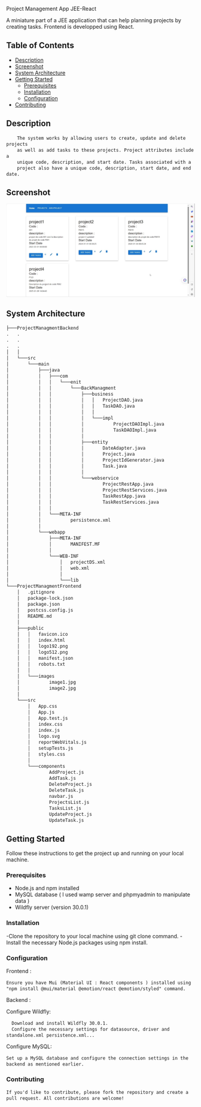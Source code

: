 Project Management App JEE-React

A miniature part of a JEE application that can help planning projects by creating tasks. Frontend is developped using React.


## Table of Contents

- [Description](#description)
- [Screenshot](#screenshot)
- [System Architecture](#system-architecture)
- [Getting Started](#getting-started)
  - [Prerequisites](#prerequisites)
  - [Installation](#installation)
  - [Configuration](#configuration)
- [Contributing](#contributing)

## Description

        The system works by allowing users to create, update and delete projects
        as well as add tasks to these projects. Project attributes include a
        unique code, description, and start date. Tasks associated with a
        project also have a unique code, description, start date, and end date.
        
## Screenshot
![Project Screenshot](img1.jpg)
        
## System Architecture
```
├───ProjectManagmentBackend
.   .
.   .
.   .
│   │
│   └───src
│       └───main
│           ├───java
│           │   ├───com
│           │   │   └───enit
│           │   │       └───BackManagment
│           │   │           ├───business
│           │   │           │   │   ProjectDAO.java
│           │   │           │   │   TaskDAO.java
│           │   │           │   │
│           │   │           │   └───impl
│           │   │           │           ProjectDAOImpl.java
│           │   │           │           TaskDAOImpl.java
│           │   │           │
│           │   │           ├───entity
│           │   │           │       DateAdapter.java
│           │   │           │       Project.java
│           │   │           │       ProjectIdGenerator.java
│           │   │           │       Task.java
│           │   │           │
│           │   │           └───webservice
│           │   │                   ProjectRestApp.java
│           │   │                   ProjectRestServices.java
│           │   │                   TaskRestApp.java
│           │   │                   TaskRestServices.java
│           │   │
│           │   └───META-INF
│           │           persistence.xml
│           │
│           └───webapp
│               ├───META-INF
│               │       MANIFEST.MF
│               │
│               └───WEB-INF
│                   │   projectDS.xml
│                   │   web.xml
│                   │
│                   └───lib
└───ProjectManagmentFrontend
    │   .gitignore
    │   package-lock.json
    │   package.json
    │   postcss.config.js
    │   README.md
    │
    ├───public
    │   │   favicon.ico
    │   │   index.html
    │   │   logo192.png
    │   │   logo512.png
    │   │   manifest.json
    │   │   robots.txt
    │   │
    │   └───images
    │           image1.jpg
    │           image2.jpg
    │
    └───src
        │   App.css
        │   App.js
        │   App.test.js
        │   index.css
        │   index.js
        │   logo.svg
        │   reportWebVitals.js
        │   setupTests.js
        │   styles.css
        │
        └───components
                AddProject.js
                AddTask.js
                DeleteProject.js
                DeleteTask.js
                navbar.js
                ProjectsList.js
                TasksList.js
                UpdateProject.js
                UpdateTask.js

```
## Getting Started

Follow these instructions to get the project up and running on your local machine.

### Prerequisites

- Node.js and npm installed
- MySQL database ( I used wamp server and phpmyadmin to manipulate data )
- Wildfly server (version 30.0.1)

### Installation

-Clone the repository to your local machine using git clone command.
-Install the necessary Node.js packages using npm install.

### Configuration

  Frontend : 

    Ensure you have Mui (Material UI : React components ) installed using "npm install @mui/material @emotion/react @emotion/styled" command.
  
  Backend :

   Configure Wildfly:

      Download and install Wildfly 30.0.1.
      Configure the necessary settings for datasource, driver and standalone.xml persistence.xml...
    
   Configure MySQL:
  
    Set up a MySQL database and configure the connection settings in the backend as mentioned earlier.
    
### Contributing

    If you'd like to contribute, please fork the repository and create a pull request. All contributions are welcome!

